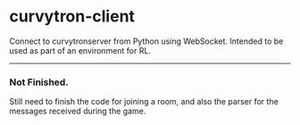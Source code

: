 # curvytron-client

Connect to curvytronserver from Python using WebSocket.
Intended to be used as part of an environment for RL.

***

### Not Finished.

Still need to finish the code for joining a room, and also the parser for the messages received during the game.
